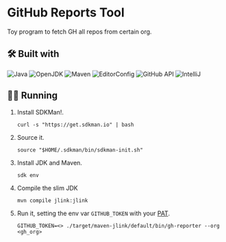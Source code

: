 # GitHub Reports Tool

Toy program to fetch GH all repos from certain org.

## 🛠 Built with

![Java](https://img.shields.io/badge/Java-ED8B00?style=for-the-badge&logo=java&logoColor=white)
![OpenJDK](https://img.shields.io/badge/OpenJDK-ED8B00?style=for-the-badge&logo=openjdk&logoColor=white)
![Maven](https://img.shields.io/badge/apache_maven-C71A36?style=for-the-badge&logo=apachemaven&logoColor=white)
![EditorConfig](https://img.shields.io/badge/Editor%20Config-E0EFEF?style=for-the-badge&logo=editorconfig&logoColor=000)
![GitHub API](https://img.shields.io/badge/GitHub-100000?style=for-the-badge&logo=github&logoColor=white)
![IntelliJ](https://img.shields.io/badge/IntelliJ_IDEA-000000.svg?style=for-the-badge&logo=intellij-idea&logoColor=white)

## 🏃‍♀️ Running

1. Install SDKMan!.
   ```shell
   curl -s "https://get.sdkman.io" | bash
   ```
1. Source it.
   ```shell
   source "$HOME/.sdkman/bin/sdkman-init.sh"
   ```
1. Install JDK and Maven.
   ```shell
   sdk env
   ```
1. Compile the slim JDK
   ```shell
   mvn compile jlink:jlink
   ```
1. Run it, setting the env var `GITHUB_TOKEN` with your [PAT](https://docs.github.com/en/authentication/keeping-your-account-and-data-secure/creating-a-personal-access-token).
   ```shell
   GITHUB_TOKEN=<> ./target/maven-jlink/default/bin/gh-reporter --org <gh_org>
   ```
